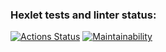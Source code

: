 ### Hexlet tests and linter status:
[![Actions Status](https://github.com/NikitaRyabtsev2004/frontend-project-44/workflows/hexlet-check/badge.svg)](https://github.com/NikitaRyabtsev2004/frontend-project-44/actions)
[![Maintainability](https://api.codeclimate.com/v1/badges/4b1ffe80749c63c0bc88/maintainability)](https://codeclimate.com/github/NikitaRyabtsev2004/frontend-project-44/maintainability)
